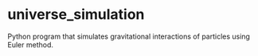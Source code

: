 # universe_simulation
Python program that simulates gravitational interactions of particles using Euler method.
